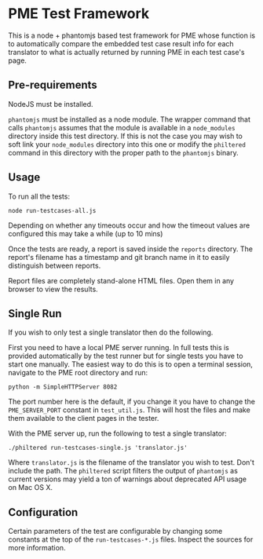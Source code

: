 PME Test Framework
==================

This is a node + phantomjs based test framework for PME whose function is to
automatically compare the embedded test case result info for each
translator to what is actually returned by running PME in each test case's
page.


Pre-requirements
----------------

NodeJS must be installed.

`phantomjs` must be installed as a node module. The wrapper command that calls
`phantomjs` assumes that the module is available in a `node_modules` directory
inside this test directory. If this is not the case you may wish to soft link
your `node_modules` directory into this one or modify the `philtered` command
in this directory with the proper path to the `phantomjs` binary.


Usage
-----

To run all the tests:

    node run-testcases-all.js

Depending on whether any timeouts occur and how the timeout values are
configured this may take a while (up to 10 mins)

Once the tests are ready, a report is saved inside the `reports` directory.
The report's filename has a timestamp and git branch name in it to easily
distinguish between reports.

Report files are completely stand-alone HTML files. Open them in any browser
to view the results.


Single Run
----------

If you wish to only test a single translator then do the following.

First you need to have a local PME server running. In full tests this is
provided automatically by the test runner but for single tests you have to
start one manually. The easiest way to do this is to open a terminal session,
navigate to the PME root directory and run:

    python -m SimpleHTTPServer 8082

The port number here is the default, if you change it you have to change the
`PME_SERVER_PORT` constant in `test_util.js`. This will host the files and
make them available to the client pages in the tester.

With the PME server up, run the following to test a single translator:

    ./philtered run-testcases-single.js 'translator.js'

Where `translator.js` is the filename of the translator you wish to test.
Don't include the path. The `philtered` script filters the output of
`phantomjs` as current versions may yield a ton of warnings about deprecated
API usage on Mac OS X.


Configuration
-------------

Certain parameters of the test are configurable by changing some constants
at the top of the `run-testcases-*.js` files. Inspect the sources for more
information.
